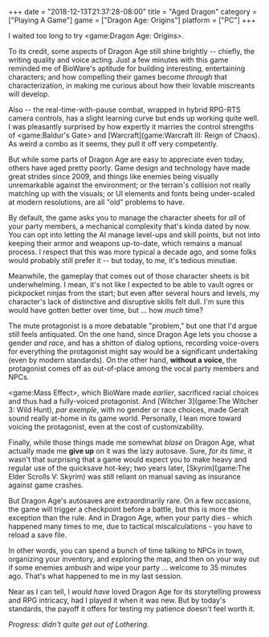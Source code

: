 +++
date = "2018-12-13T21:37:28-08:00"
title = "Aged Dragon"
category = ["Playing A Game"]
game = ["Dragon Age: Origins"]
platform = ["PC"]
+++

I waited too long to try <game:Dragon Age: Origins>.

To its credit, some aspects of Dragon Age still shine brightly -- chiefly, the writing quality and voice acting.  Just a few minutes with this game reminded me of BioWare's aptitude for building interesting, entertaining characters; and how compelling their games become <i>through</i> that characterization, in making me curious about how their lovable miscreants will develop.

Also -- the real-time-with-pause combat, wrapped in hybrid RPG-RTS camera controls, has a slight learning curve but ends up working quite well.  I was pleasantly surprised by how expertly it marries the control strengths of <game:Baldur's Gate> and [Warcraft](game:Warcraft III: Reign of Chaos).  As weird a combo as it seems, they pull it off very competently.

But while some parts of Dragon Age are easy to appreciate even today, others have aged pretty poorly.  Game design and technology have made great strides since 2009, and things like enemies being visually unremarkable against the environment; or the terrain's collision not really matching up with the visuals; or UI elements and fonts being under-scaled at modern resolutions, are all "old" problems to have.

By default, the game asks you to manage the character sheets for <i>all</i> of your party members, a mechanical complexity that's kinda dated by now.  You can opt into letting the AI manage level-ups and skill points, but not into keeping their armor and weapons up-to-date, which remains a manual process.  I respect that this was more typical a decade ago, and some folks would probably still prefer it -- but today, to me, it's tedious minutiae.

Meanwhile, the gameplay that comes out of those character sheets is bit underwhelming.  I mean, it's not like I expected to be able to vault ogres or pickpocket ninjas from the start; but even after several hours and levels, my character's lack of distinctive and disruptive skills felt dull.  I'm sure this would have gotten better over time, but ... how <i>much</i> time?

The mute protagonist is a more debatable "problem," but one that I'd argue still feels antiquated.  On the one hand, since Dragon Age lets you choose a gender <i>and race</i>, and has a shitton of dialog options, recording voice-overs for everything the protagonist might say would be a significant undertaking (even by modern standards).  On the other hand, <b>without a voice</b>, the protagonist comes off as out-of-place among the vocal party members and NPCs.

<game:Mass Effect>, which BioWare made <i>earlier</i>, sacrificed racial choices and thus had a fully-voiced protagonist.  And [Witcher 3](game:The Witcher 3: Wild Hunt), <i>par exemple</i>, with no gender or race choices, made Geralt sound really at-home in its game world.  Personally, I lean more toward voicing the protagonist, even at the cost of customizability.

Finally, while those things made me somewhat <i>blas&eacute;</i> on Dragon Age, what actually made me <b>give up</b> on it was the lazy autosave.  Sure, <i>for its time</i>, it wasn't that surprising that a game would expect you to make heavy and regular use of the quicksave hot-key; two years later, [Skyrim](game:The Elder Scrolls V: Skyrim) was still reliant on manual saving as insurance against game crashes.

But Dragon Age's autosaves are extraordinarily rare.  On a few occasions, the game will trigger a checkpoint before a battle, but this is more the exception than the rule.  And in Dragon Age, when your party dies - which happened many times to me, due to tactical miscalculations - you have to reload a save file.

In other words, you can spend a bunch of time talking to NPCs in town, organizing your inventory, and exploring the map, and then on your way out if some enemies ambush and wipe your party ... welcome to 35 minutes ago.  That's what happened to me in my last session.

Near as I can tell, I <i>would have</i> loved Dragon Age for its storytelling prowess and RPG intricacy, had I played it when it was new.  But by today's standards, the payoff it offers for testing my patience doesn't feel worth it.

<i>Progress: didn't quite get out of Lothering.</i>

